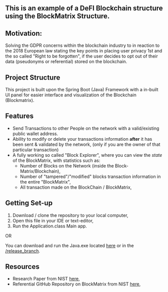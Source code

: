 This is an example of a DeFI Blockchain structure using the BlockMatrix Structure.
---

## Motivation:

Solving the GDPR concerns within the blockchain industry to in reaction to the 2018 European
law stating the key points in placing user privacy 1st and the so called "Right to be forgotten", 
if the user decides to opt out of their data (pseudonyms or referential) stored on the blockchain.

## Project Structure

This project is built upon the Spring Boot (Java) Framework with a in-built UI panel for easier interface and
visualization of the Blockchain (Blockmatrix).

## Features

- Send Transactions to other People on the network with a valid/existing public wallet address.
- Ability to modify or delete your transactions information __after__ it has been sent & validated by the network, (only if you are the owner of that particular transaction)
- A fully working so called "Block Explorer", where you can view the _state_ of the BlockMatrix, with statistics such as:
    - Number of Blocks on the Network (inside the Block-Matrix/Blockchain),
    - Number of "tampered"/"modified" blocks transaction information in the entire "BlockMatrix",
    - All transaction made on the BlockChain / BlockMatrix,
    
## Getting Set-up

1. Download / clone the repository to your local computer,
2. Open this file in your IDE or text-editor,
3. Run the Application.class Main app.

OR

You can download and run the Java.exe located [here]() or in the [/release_branch]().

## Resources

- Research Paper from NIST [here](),
- Referential GitHub Repository on BlockMatrix from NIST [here](),

